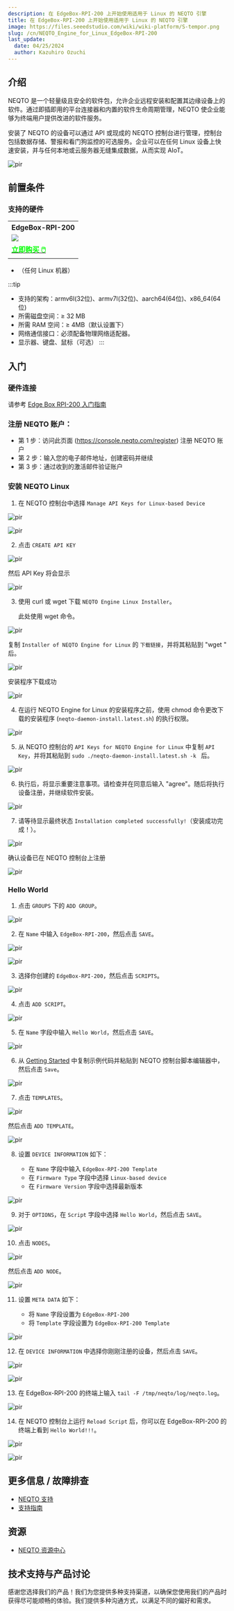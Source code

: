 ```yaml
---
description: 在 EdgeBox-RPI-200 上开始使用适用于 Linux 的 NEQTO 引擎
title: 在 EdgeBox-RPI-200 上开始使用适用于 Linux 的 NEQTO 引擎
image: https://files.seeedstudio.com/wiki/wiki-platform/S-tempor.png
slug: /cn/NEQTO_Engine_for_Linux_EdgeBox-RPI-200
last_update:
  date: 04/25/2024
  author: Kazuhiro Ozuchi
---
```


## 介绍

NEQTO 是一个轻量级且安全的软件包，允许企业远程安装和配置其边缘设备上的软件。通过即插即用的平台连接器和内置的软件生命周期管理，NEQTO 使企业能够为终端用户提供改进的软件服务。

安装了 NEQTO 的设备可以通过 API 或现成的 NEQTO 控制台进行管理，控制台包括数据存储、警报和看门狗监控的可选服务。企业可以在任何 Linux 设备上快速安装，并与任何本地或云服务器无缝集成数据，从而实现 AIoT。

<p style={{textAlign: 'center'}}><img src="https://files.seeedstudio.com/wiki/wiki-ranger/Contributions/neqto_engine_for_linux_EdgeBox-RPI-200/header-img_2x.png" alt="pir" width={600} height="auto" /></p>

## 前置条件

### 支持的硬件

<div class="table-center">
	<table class="table-nobg">
    <tr class="table-trnobg">
      <th class="table-trnobg">EdgeBox-RPI-200</th>
		</tr>
    <tr class="table-trnobg"></tr>
		<tr class="table-trnobg">
			<td class="table-trnobg"><div style={{textAlign:'center'}}><img src="https://media-cdn.seeedstudio.com/media/catalog/product/cache/bb49d3ec4ee05b6f018e93f896b8a25d/1/-/1-102991599_edgebox-rpi-200-first.jpg" style={{width:300, height:'auto'}}/></div></td>
		</tr>
    <tr class="table-trnobg"></tr>
		<tr class="table-trnobg">
			<td class="table-trnobg"><div class="get_one_now_container" style={{textAlign: 'center'}}><a class="get_one_now_item" href="https://www.seeedstudio.com/EdgeBox-RPI4-A-4G32G-WiFi-p-4971.html">
              <strong><span><font color={'FFFFFF'} size={"4"}> 立即购买 🖱️</font></span></strong>
          </a></div></td>
        </tr>
    </table>
    </div>

- （任何 Linux 机器）

:::tip
- 支持的架构：armv6l(32位)、armv7l(32位)、aarch64(64位)、x86_64(64位)
- 所需磁盘空间：≥ 32 MB
- 所需 RAM 空间：≥ 4MB（默认设置下）
- 网络通信接口：必须配备物理网络适配器。
- 显示器、键盘、鼠标（可选）
:::

## 入门
### 硬件连接

请参考 [Edge Box RPI-200 入门指南](https://wiki.seeedstudio.com/cn/Edge_Box_introduction/)

### 注册 NEQTO 账户：
- 第 1 步：访问此页面 (https://console.neqto.com/register) 注册 NEQTO 账户
- 第 2 步：输入您的电子邮件地址，创建密码并继续
- 第 3 步：通过收到的激活邮件验证账户

### 安装 NEQTO Linux

1. 在 NEQTO 控制台中选择 `Manage API Keys for Linux-based Device`

<p style={{textAlign: 'center'}}><img src="https://files.seeedstudio.com/wiki/wiki-ranger/Contributions/neqto_engine_for_linux_EdgeBox-RPI-200/65eee22eccae06004c6d9459.png" alt="pir" width={20} height="auto" /></p>

<p style={{textAlign: 'center'}}><img src="https://files.seeedstudio.com/wiki/wiki-ranger/Contributions/neqto_engine_for_linux_EdgeBox-RPI-200/65effd1accae06004c6d94a0.png" alt="pir" width={600} height="auto" /></p>

2. 点击 `CREATE API KEY`

<p style={{textAlign: 'center'}}><img src="https://files.seeedstudio.com/wiki/wiki-ranger/Contributions/neqto_engine_for_linux_EdgeBox-RPI-200/65efff89ccae06004c6d94a6.png" alt="pir" width={600} height="auto" /></p>

然后 API Key 将会显示

<p style={{textAlign: 'center'}}><img src="https://files.seeedstudio.com/wiki/wiki-ranger/Contributions/neqto_engine_for_linux_EdgeBox-RPI-200/65efff33ccae06004c6d94a5.png" alt="pir" width={600} height="auto" /></p>

3. 使用 curl 或 wget 下载 `NEQTO Engine Linux Installer`。

    此处使用 wget 命令。

<p style={{textAlign: 'center'}}><img src="https://files.seeedstudio.com/wiki/wiki-ranger/Contributions/neqto_engine_for_linux_EdgeBox-RPI-200/65eeeaa3ccae06004c6d945d.png" alt="pir" width={600} height="auto" /></p>

复制 `Installer of NEQTO Engine for Linux` 的 `下载链接`，并将其粘贴到 "wget " 后。

<p style={{textAlign: 'center'}}><img src="https://files.seeedstudio.com/wiki/wiki-ranger/Contributions/neqto_engine_for_linux_EdgeBox-RPI-200/660be384ccae06004c6d972d.png" alt="pir" width={600} height="auto" /></p>

安装程序下载成功

<p style={{textAlign: 'center'}}><img src="https://files.seeedstudio.com/wiki/wiki-ranger/Contributions/neqto_engine_for_linux_EdgeBox-RPI-200/660be2f5ccae06004c6d9725.png" alt="pir" width={600} height="auto" /></p>

4. 在运行 NEQTO Engine for Linux 的安装程序之前，使用 chmod 命令更改下载的安装程序 (`neqto-daemon-install.latest.sh`) 的执行权限。

<p style={{textAlign: 'center'}}><img src="https://files.seeedstudio.com/wiki/wiki-ranger/Contributions/neqto_engine_for_linux_EdgeBox-RPI-200/660be308ccae06004c6d9726.png" alt="pir" width={600} height="auto" /></p>

<!--<div style="page-break-before:always"></div>-->

5. 从 NEQTO 控制台的 `API Keys for NEQTO Engine for Linux` 中复制 `API Key`，并将其粘贴到 `sudo ./neqto-daemon-install.latest.sh -k ` 后。

<p style={{textAlign: 'center'}}><img src="https://files.seeedstudio.com/wiki/wiki-ranger/Contributions/neqto_engine_for_linux_EdgeBox-RPI-200/660be313ccae06004c6d9727.png" alt="pir" width={600} height="auto" /></p>

6. 执行后，将显示重要注意事项。请检查并在同意后输入 "agree"。随后将执行设备注册，并继续软件安装。

<p style={{textAlign: 'center'}}><img src="https://files.seeedstudio.com/wiki/wiki-ranger/Contributions/neqto_engine_for_linux_EdgeBox-RPI-200/660be31dccae06004c6d9728.png" alt="pir" width={600} height="auto" /></p>

<!--<div style="page-break-before:always"></div>-->

7. 请等待显示最终状态 `Installation completed successfully!`（安装成功完成！）。

<p style={{textAlign: 'center'}}><img src="https://files.seeedstudio.com/wiki/wiki-ranger/Contributions/neqto_engine_for_linux_EdgeBox-RPI-200/660be329ccae06004c6d9729.png" alt="pir" width={600} height="auto" /></p>

确认设备已在 NEQTO 控制台上注册

<p style={{textAlign: 'center'}}><img src="https://files.seeedstudio.com/wiki/wiki-ranger/Contributions/neqto_engine_for_linux_EdgeBox-RPI-200/660bc577ccae06004c6d9713.png" alt="pir" width={600} height="auto" /></p>

<!--<div style="page-break-before:always"></div>-->

### Hello World

1. 点击 `GROUPS` 下的 `ADD GROUP`。

<p style={{textAlign: 'center'}}><img src="https://files.seeedstudio.com/wiki/wiki-ranger/Contributions/neqto_engine_for_linux_EdgeBox-RPI-200/660a9ee5ccae06004c6d96bf.png" alt="pir" width={600} height="auto" /></p>

2. 在 `Name` 中输入 `EdgeBox-RPI-200`，然后点击 `SAVE`。

<p style={{textAlign: 'center'}}><img src="https://files.seeedstudio.com/wiki/wiki-ranger/Contributions/neqto_engine_for_linux_EdgeBox-RPI-200/660a9f21ccae06004c6d96c1.png" alt="pir" width={600} height="auto" /></p>

<p style={{textAlign: 'center'}}><img src="https://files.seeedstudio.com/wiki/wiki-ranger/Contributions/neqto_engine_for_linux_EdgeBox-RPI-200/660a9fa0ccae06004c6d96c2.png" alt="pir" width={600} height="auto" /></p>

<!--<div style="page-break-before:always"></div>-->

3. 选择你创建的 `EdgeBox-RPI-200`，然后点击 `SCRIPTS`。

<p style={{textAlign: 'center'}}><img src="https://files.seeedstudio.com/wiki/wiki-ranger/Contributions/neqto_engine_for_linux_EdgeBox-RPI-200/660bc9b3ccae06004c6d9714.png" alt="pir" width={600} height="auto" /></p>

4. 点击 `ADD SCRIPT`。

<p style={{textAlign: 'center'}}><img src="https://files.seeedstudio.com/wiki/wiki-ranger/Contributions/neqto_engine_for_linux_EdgeBox-RPI-200/660bd119ccae06004c6d9715.png" alt="pir" width={600} height="auto" /></p>

5. 在 `Name` 字段中输入 `Hello World`，然后点击 `SAVE`。

<p style={{textAlign: 'center'}}><img src="https://files.seeedstudio.com/wiki/wiki-ranger/Contributions/neqto_engine_for_linux_EdgeBox-RPI-200/660bd134ccae06004c6d9716.png" alt="pir" width={600} height="auto" /></p>

6. 从 [Getting Started](https://docs.neqto.com/docs/en/getting-started/tutorial-step1#sample-code) 中复制示例代码并粘贴到 NEQTO 控制台脚本编辑器中，然后点击 `Save`。

<p style={{textAlign: 'center'}}><img src="https://files.seeedstudio.com/wiki/wiki-ranger/Contributions/neqto_engine_for_linux_EdgeBox-RPI-200/660bd142ccae06004c6d9717.png" alt="pir" width={600} height="auto" /></p>

<!--<div style="page-break-before:always"></div>-->

7. 点击 `TEMPLATES`。

<p style={{textAlign: 'center'}}><img src="https://files.seeedstudio.com/wiki/wiki-ranger/Contributions/neqto_engine_for_linux_EdgeBox-RPI-200/660bd156ccae06004c6d9718.png" alt="pir" width={600} height="auto" /></p>

然后点击 `ADD TEMPLATE`。

<p style={{textAlign: 'center'}}><img src="https://files.seeedstudio.com/wiki/wiki-ranger/Contributions/neqto_engine_for_linux_EdgeBox-RPI-200/660bd166ccae06004c6d9719.png" alt="pir" width={600} height="auto" /></p>

8. 设置 `DEVICE INFORMATION` 如下：

    - 在 `Name` 字段中输入 `EdgeBox-RPI-200 Template`
    - 在 `Firmware Type` 字段中选择 `Linux-based device`
    - 在 `Firmware Version` 字段中选择最新版本

<p style={{textAlign: 'center'}}><img src="https://files.seeedstudio.com/wiki/wiki-ranger/Contributions/neqto_engine_for_linux_EdgeBox-RPI-200/660bd177ccae06004c6d971a.png" alt="pir" width={600} height="auto" /></p>

<!--<div style="page-break-before:always"></div>-->

9. 对于 `OPTIONS`，在 `Script` 字段中选择 `Hello World`，然后点击 `SAVE`。

<p style={{textAlign: 'center'}}><img src="https://files.seeedstudio.com/wiki/wiki-ranger/Contributions/neqto_engine_for_linux_EdgeBox-RPI-200/660bd186ccae06004c6d971b.png" alt="pir" width={600} height="auto" /></p>

10. 点击 `NODES`。

<p style={{textAlign: 'center'}}><img src="https://files.seeedstudio.com/wiki/wiki-ranger/Contributions/neqto_engine_for_linux_EdgeBox-RPI-200/660bd195ccae06004c6d971c.png" alt="pir" width={600} height="auto" /></p>

然后点击 `ADD NODE`。

<p style={{textAlign: 'center'}}><img src="https://files.seeedstudio.com/wiki/wiki-ranger/Contributions/neqto_engine_for_linux_EdgeBox-RPI-200/660bd19eccae06004c6d971d.png" alt="pir" width={600} height="auto" /></p>

<!--<div style="page-break-before:always"></div>-->

11. 设置 `META DATA` 如下：

    - 将 `Name` 字段设置为 `EdgeBox-RPI-200`
    - 将 `Template` 字段设置为 `EdgeBox-RPI-200 Template`

<p style={{textAlign: 'center'}}><img src="https://files.seeedstudio.com/wiki/wiki-ranger/Contributions/neqto_engine_for_linux_EdgeBox-RPI-200/660bd1adccae06004c6d971e.png" alt="pir" width={600} height="auto" /></p>

12. 在 `DEVICE INFORMATION` 中选择你刚刚注册的设备，然后点击 `SAVE`。

<p style={{textAlign: 'center'}}><img src="https://files.seeedstudio.com/wiki/wiki-ranger/Contributions/neqto_engine_for_linux_EdgeBox-RPI-200/660bd1baccae06004c6d971f.png" alt="pir" width={600} height="auto" /></p>

<p style={{textAlign: 'center'}}><img src="https://files.seeedstudio.com/wiki/wiki-ranger/Contributions/neqto_engine_for_linux_EdgeBox-RPI-200/660bd1c8ccae06004c6d9720.png" alt="pir" width={600} height="auto" /></p>

13. 在 EdgeBox-RPI-200 的终端上输入 `tail -F /tmp/neqto/log/neqto.log`。

<p style={{textAlign: 'center'}}><img src="https://files.seeedstudio.com/wiki/wiki-ranger/Contributions/neqto_engine_for_linux_EdgeBox-RPI-200/660be347ccae06004c6d972b.png" alt="pir" width={600} height="auto" /></p>

<!--<div style="page-break-before:always"></div>-->

14. 在 NEQTO 控制台上运行 `Reload Script` 后，你可以在 EdgeBox-RPI-200 的终端上看到 `Hello World!!!`。

<p style={{textAlign: 'center'}}><img src="https://files.seeedstudio.com/wiki/wiki-ranger/Contributions/neqto_engine_for_linux_EdgeBox-RPI-200/660bd1eaccae06004c6d9721.png" alt="pir" width={600} height="auto" /></p>

<p style={{textAlign: 'center'}}><img src="https://files.seeedstudio.com/wiki/wiki-ranger/Contributions/neqto_engine_for_linux_EdgeBox-RPI-200/660aad1accae06004c6d96fb.png" alt="pir" width={600} height="auto" /></p>

## 更多信息 / 故障排查

- [NEQTO 支持](https://support.neqto.com/hc/en-us)
- [支持指南](https://docs.neqto.com/docs/en/neqto/support-guidelines)

## 资源

- [NEQTO 资源中心](https://docs.neqto.com/docs/en/linux/software/requirements)

## 技术支持与产品讨论

感谢您选择我们的产品！我们为您提供多种支持渠道，以确保您使用我们的产品时获得尽可能顺畅的体验。我们提供多种沟通方式，以满足不同的偏好和需求。

<div class="button_tech_support_container">
<a href="https://forum.seeedstudio.com/" class="button_forum"></a> 
<a href="https://www.seeedstudio.com/contacts" class="button_email"></a>
</div>

<div class="button_tech_support_container">
<a href="https://discord.gg/eWkprNDMU7" class="button_discord"></a> 
<a href="https://github.com/Seeed-Studio/wiki-documents/discussions/69" class="button_discussion"></a>
</div>